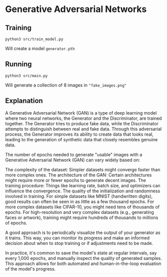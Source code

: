 # Generative Adversarial Networks

## Training

`python3 src/train_model.py`

Will create a model `generator.pth`

## Running

`python3 src/main.py`

Will generate a collection of 8 images in `"fake_images.png"`

## Explanation

A Generative Adversarial Network (GAN) is a type of deep learning model where two neural networks, the Generator and the Discriminator, are trained together. The Generator tries to produce fake data, while the Discriminator attempts to distinguish between real and fake data. Through this adversarial process, the Generator improves its ability to create data that looks real, leading to the generation of synthetic data that closely resembles genuine data.

The number of epochs needed to generate "usable" images with a Generative Adversarial Network (GAN) can vary widely based on:

The complexity of the dataset: Simpler datasets might converge faster than more complex ones.
The architecture of the GAN: Certain architectures might require more or fewer epochs to generate decent images.
The training procedure: Things like learning rate, batch size, and optimizers can influence the convergence.
The quality of the initialization and randomness involved in training.
For simple datasets like MNIST (handwritten digits), good results can often be seen in as little as a few thousand epochs. For more complex datasets like CIFAR-10, you might need tens of thousands of epochs. For high-resolution and very complex datasets (e.g., generating faces or artwork), training might require hundreds of thousands to millions of epochs.

A good approach is to periodically visualize the output of your generator as it trains. This way, you can monitor its progress and make an informed decision about when to stop training or if adjustments need to be made.

In practice, it's common to save the model's state at regular intervals, say every 1,000 epochs, and manually inspect the quality of generated samples. This approach allows for both automated and human-in-the-loop evaluation of the model's progress.
